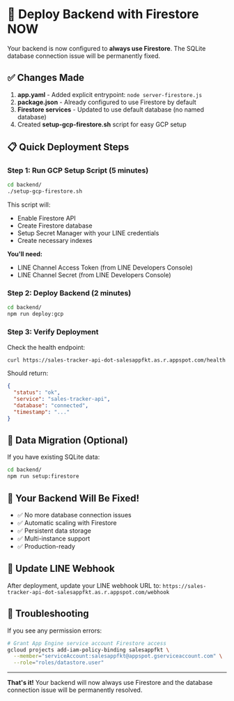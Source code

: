 # 🚀 Deploy Backend with Firestore NOW

Your backend is now configured to **always use Firestore**. The SQLite database connection issue will be permanently fixed.

## ✅ Changes Made
1. **app.yaml** - Added explicit entrypoint: `node server-firestore.js`
2. **package.json** - Already configured to use Firestore by default
3. **Firestore services** - Updated to use default database (no named database)
4. Created **setup-gcp-firestore.sh** script for easy GCP setup

## 📋 Quick Deployment Steps

### Step 1: Run GCP Setup Script (5 minutes)
```bash
cd backend/
./setup-gcp-firestore.sh
```

This script will:
- Enable Firestore API
- Create Firestore database
- Setup Secret Manager with your LINE credentials
- Create necessary indexes

**You'll need:**
- LINE Channel Access Token (from LINE Developers Console)
- LINE Channel Secret (from LINE Developers Console)

### Step 2: Deploy Backend (2 minutes)
```bash
cd backend/
npm run deploy:gcp
```

### Step 3: Verify Deployment
Check the health endpoint:
```bash
curl https://sales-tracker-api-dot-salesappfkt.as.r.appspot.com/health
```

Should return:
```json
{
  "status": "ok",
  "service": "sales-tracker-api",
  "database": "connected",
  "timestamp": "..."
}
```

## 🔄 Data Migration (Optional)
If you have existing SQLite data:
```bash
cd backend/
npm run setup:firestore
```

## 🎯 Your Backend Will Be Fixed!
- ✅ No more database connection issues
- ✅ Automatic scaling with Firestore
- ✅ Persistent data storage
- ✅ Multi-instance support
- ✅ Production-ready

## 📱 Update LINE Webhook
After deployment, update your LINE webhook URL to:
`https://sales-tracker-api-dot-salesappfkt.as.r.appspot.com/webhook`

## 🚨 Troubleshooting
If you see any permission errors:
```bash
# Grant App Engine service account Firestore access
gcloud projects add-iam-policy-binding salesappfkt \
  --member="serviceAccount:salesappfkt@appspot.gserviceaccount.com" \
  --role="roles/datastore.user"
```

---
**That's it!** Your backend will now always use Firestore and the database connection issue will be permanently resolved.